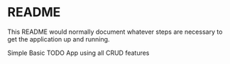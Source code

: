 # README

This README would normally document whatever steps are necessary to get the
application up and running.

Simple Basic TODO App using all CRUD features 